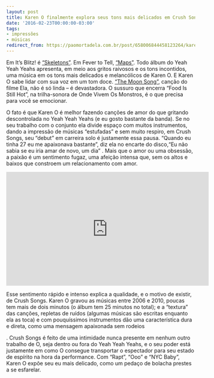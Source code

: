 ```yaml
---
layout: post
title: Karen O finalmente explora seus tons mais delicados em Crush Songs
date: '2016-02-23T00:00:00-03:00'
tags:
- impressões
- músicas
redirect_from: https://paomortadela.com.br/post/658006844458123264/karen-o-finalmente-explora-seus-tons-mais
---
```

Em It’s Blitz! é [“Skeletons”](https://youtu.be/6ZnIDwnWJtA). Em Fever to Tell, [“Maps”](https://youtu.be/oIIxlgcuQRU). Todo álbum do Yeah Yeah Yeahs apresenta, em meio aos gritos raivosos e os tons incontidos, uma música em os tons mais delicados e melancólicos de Karen O. E Karen O sabe lidar com sua voz em um tom doce. [“The Moon Song”](https://soundcloud.com/warner-bros-pictures/karen-o-the-moon-song), canção do filme Ela, não é só linda – é devastadora. O sussuro que encerra “Food Is Still Hot”, na trilha-sonora de Onde Vivem Os Monstros, é o que precisa para você se emocionar.

O fato é que Karen O é melhor fazendo canções de amor do que gritando descontrolada no Yeah Yeah Yeahs (e eu gosto bastante da banda). Se no seu trabalho com o conjunto ela divide espaço com muitos instrumentos, dando a impressão de músicas “estufadas” e sem muito respiro, em Crush Songs, seu “debut” em carreira solo é justamente essa pausa. “Quando eu tinha 27 eu me apaixonava bastante”, diz ela no encarte do disco,“Eu não sabia se eu iria amar de novo, um dia” . Mais que o amor ou uma obsessão, a paixão é um sentimento fugaz, uma afeição intensa que, sem os altos e baixos que constroem um relacionamento com amor.

<iframe width="540" height="303" id="youtube_iframe" src="https://www.youtube.com/embed/DtVk9otjN24?feature=oembed&amp;enablejsapi=1&amp;origin=https://safe.txmblr.com&amp;wmode=opaque" frameborder="0" allow="accelerometer; autoplay; clipboard-write; encrypted-media; gyroscope; picture-in-picture" allowfullscreen=""></iframe>

Esse sentimento rápido e intenso explica a qualidade, e o motivo de existir, de Crush Songs. Karen O gravou as músicas entre 2006 e 2010, poucas tem mais de dois minutos (o álbum tem 25 minutos no total); e a “textura” das canções, repletas de ruídos (algumas músicas são escritas enquanto ela as toca) e com pouquíssimos instrumentos dão uma característica dura e direta, como uma mensagem apaixonada sem rodeios

. Crush Songs é feito de uma intimidade nunca presente em nenhum outro trabalho de O, seja dentro ou fora do Yeah Yeah Yeahs, e o seu poder está justamente em como O consegue transportar o espectador para seu estado de espírito na hora da performance. Com “Rapt”, “Ooo” e “NYC Baby”, Karen O expõe seu eu mais delicado, como um pedaço de bolacha prestes a se esfarelar.

